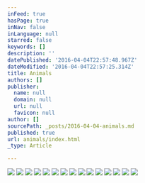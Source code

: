 ```yaml
---
inFeed: true
hasPage: true
inNav: false
inLanguage: null
starred: false
keywords: []
description: ''
datePublished: '2016-04-04T22:57:48.967Z'
dateModified: '2016-04-04T22:57:25.314Z'
title: Animals
authors: []
publisher:
  name: null
  domain: null
  url: null
  favicon: null
author: []
sourcePath: _posts/2016-04-04-animals.md
published: true
url: animals/index.html
_type: Article

---
```

![](https://the-grid-user-content.s3-us-west-2.amazonaws.com/704854f4-ac2b-4fff-b593-07b03d4f356c.jpg)
![](https://the-grid-user-content.s3-us-west-2.amazonaws.com/e9a6afd9-1715-4d98-afa9-c1ff79346e94.jpg)
![](https://the-grid-user-content.s3-us-west-2.amazonaws.com/cbac0a44-6f6a-40ef-8daf-47a0feb92220.jpg)
![](https://the-grid-user-content.s3-us-west-2.amazonaws.com/f76332a8-d6e5-402d-83d6-d1566c4084ff.jpg)
![](https://the-grid-user-content.s3-us-west-2.amazonaws.com/10c82600-83f5-4a75-98a4-c90c57082a6e.jpg)
![](https://the-grid-user-content.s3-us-west-2.amazonaws.com/573a908e-635f-41d1-9c09-359296ae43f1.jpg)
![](https://the-grid-user-content.s3-us-west-2.amazonaws.com/434e8585-cdc6-40ed-bd9b-e4dc6f1fd444.jpg)
![](https://the-grid-user-content.s3-us-west-2.amazonaws.com/195a7d46-3798-4927-a102-46d55df19235.jpg)
![](https://the-grid-user-content.s3-us-west-2.amazonaws.com/fa992c79-0b5c-474b-99d6-c89b3edfbf9e.jpg)
![](https://the-grid-user-content.s3-us-west-2.amazonaws.com/cca5b66b-01c3-43f1-9fd9-a1010359054a.jpg)
![](https://the-grid-user-content.s3-us-west-2.amazonaws.com/146cf613-83c4-461a-b106-0a160fdd5901.jpg)
![](https://the-grid-user-content.s3-us-west-2.amazonaws.com/8ff7eb9e-7d52-4971-b417-db0d7387912f.jpg)
![](https://the-grid-user-content.s3-us-west-2.amazonaws.com/fc819b2c-8db3-4a23-add8-5e0ebf617a54.jpg)
![](https://the-grid-user-content.s3-us-west-2.amazonaws.com/bd7e9d0f-6e7b-4e01-a351-7528f9d07898.jpg)
![](https://the-grid-user-content.s3-us-west-2.amazonaws.com/88f16c00-4e9a-4e56-aaeb-47ca4c49eda7.jpg)